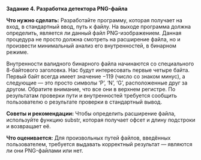 **Задание 4. Разработка детектора PNG-файла**

**Что нужно сделать:**
Разработайте программу, которая получает на вход, в стандартный ввод, путь к файлу. На выходе
программа должна определить, является ли данный файл PNG-изображением. Данная процедура не просто
должна смотреть на расширение файла, но и произвести минимальный анализ его внутренностей, в
бинарном режиме.

Внутренности валидного бинарного файла начинаются со специального 8-байтового заголовка. Нас будут
интересовать первые четыре байта. Первый байт всегда имеет значение −119 (число со знаком минус),
а следующие — это просто символы ‘P’, ‘N’, ‘G’, расположенные друг за другом. Обратите внимание,
что все они в верхнем регистре.
По результатам проверки пути и внутренностей требуется сообщить пользователю о результате проверки
в стандартный вывод.

**Советы и рекомендации:**
Чтобы определить расширение файла, используйте функцию substr, которая получает офсет и длину
подстроки и возвращает её.

**Что оценивается:**
Для произвольных путей файлов, введённых пользователем, требуется выдавать корректный результат —
являются ли они PNG-файлами или нет.